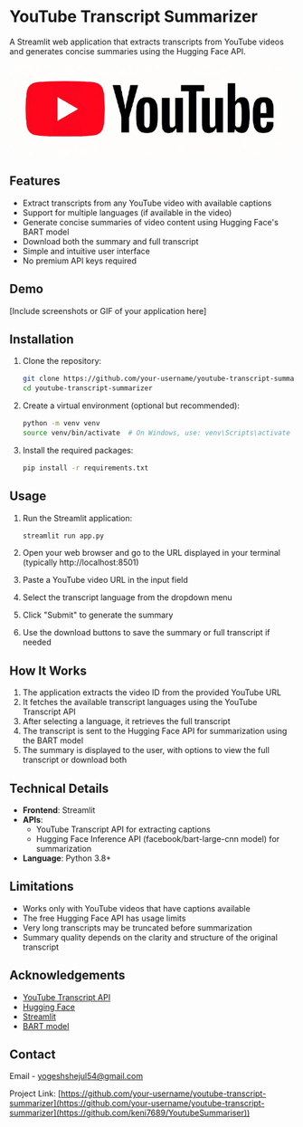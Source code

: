 # YouTube Transcript Summarizer

A Streamlit web application that extracts transcripts from YouTube videos and generates concise summaries using the Hugging Face API.

![YouTube Transcript Summarizer](https://raw.githubusercontent.com/gopiashokan/YouTube-Video-Transcript-Summarizer-with-GenAI/main/image/youtube_banner.JPG)

## Features

- Extract transcripts from any YouTube video with available captions
- Support for multiple languages (if available in the video)
- Generate concise summaries of video content using Hugging Face's BART model
- Download both the summary and full transcript
- Simple and intuitive user interface
- No premium API keys required

## Demo

[Include screenshots or GIF of your application here]

## Installation

1. Clone the repository:
   ```bash
   git clone https://github.com/your-username/youtube-transcript-summarizer.git
   cd youtube-transcript-summarizer
   ```

2. Create a virtual environment (optional but recommended):
   ```bash
   python -m venv venv
   source venv/bin/activate  # On Windows, use: venv\Scripts\activate
   ```

3. Install the required packages:
   ```bash
   pip install -r requirements.txt
   ```

## Usage

1. Run the Streamlit application:
   ```bash
   streamlit run app.py
   ```

2. Open your web browser and go to the URL displayed in your terminal (typically http://localhost:8501)

3. Paste a YouTube video URL in the input field

4. Select the transcript language from the dropdown menu

5. Click "Submit" to generate the summary

6. Use the download buttons to save the summary or full transcript if needed

## How It Works

1. The application extracts the video ID from the provided YouTube URL
2. It fetches the available transcript languages using the YouTube Transcript API
3. After selecting a language, it retrieves the full transcript
4. The transcript is sent to the Hugging Face API for summarization using the BART model
5. The summary is displayed to the user, with options to view the full transcript or download both

## Technical Details

- **Frontend**: Streamlit
- **APIs**:
  - YouTube Transcript API for extracting captions
  - Hugging Face Inference API (facebook/bart-large-cnn model) for summarization
- **Language**: Python 3.8+

## Limitations


- Works only with YouTube videos that have captions available
- The free Hugging Face API has usage limits
- Very long transcripts may be truncated before summarization
- Summary quality depends on the clarity and structure of the original transcript



## Acknowledgements

- [YouTube Transcript API](https://github.com/jdepoix/youtube-transcript-api)
- [Hugging Face](https://huggingface.co/)
- [Streamlit](https://streamlit.io/)
- [BART model](https://huggingface.co/facebook/bart-large-cnn)

## Contact

Email - yogeshshejul54@gmail.com

Project Link: [https://github.com/your-username/youtube-transcript-summarizer](https://github.com/your-username/youtube-transcript-summarizer](https://github.com/keni7689/YoutubeSummariser))
